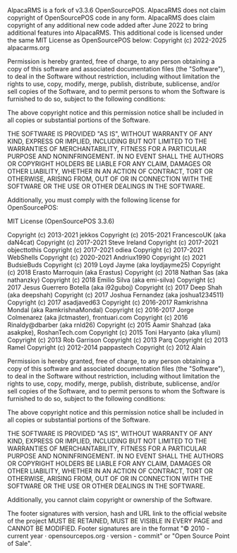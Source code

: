 AlpacaRMS is a fork of v3.3.6 OpenSourcePOS. AlpacaRMS does not claim copyright of OpenSourcePOS code in any form. AlpacaRMS does claim copyright of any additional new code added after June 2022 to bring additional features into AlpacaRMS. This additional code is licensed under the same MIT License as OpenSourcePOS below: Copyright (c) 2022-2025 alpacarms.org

Permission is hereby granted, free of charge, to any person obtaining a copy of this software and associated documentation files (the "Software"), to deal in the Software without restriction, including without limitation the rights to use, copy, modify, merge, publish, distribute, sublicense, and/or sell copies of the Software, and to permit persons to whom the Software is furnished to do so, subject to the following conditions:

The above copyright notice and this permission notice shall be included in all copies or substantial portions of the Software.

THE SOFTWARE IS PROVIDED "AS IS", WITHOUT WARRANTY OF ANY KIND, EXPRESS OR IMPLIED, INCLUDING BUT NOT LIMITED TO THE WARRANTIES OF MERCHANTABILITY, FITNESS FOR A PARTICULAR PURPOSE AND NONINFRINGEMENT. IN NO EVENT SHALL THE AUTHORS OR COPYRIGHT HOLDERS BE LIABLE FOR ANY CLAIM, DAMAGES OR OTHER LIABILITY, WHETHER IN AN ACTION OF CONTRACT, TORT OR OTHERWISE, ARISING FROM, OUT OF OR IN CONNECTION WITH THE SOFTWARE OR THE USE OR OTHER DEALINGS IN THE SOFTWARE.

Additionally, you must comply with the following license for OpenSourcePOS:

MIT License (OpenSourcePOS 3.3.6)

Copyright (c) 2013-2021 jekkos Copyright (c) 2015-2021 FrancescoUK (aka daN4cat) Copyright (c) 2017-2021 Steve Ireland Copyright (c) 2017-2021 objecttothis Copyright (c) 2017-2021 odiea Copyright (c) 2017-2021 WebShells Copyright (c) 2020-2021 Andriux1990 Copyright (c) 2021 BudsieBuds Copyright (c) 2019 Loyd Jayme (aka loydjayme25) Copyright (c) 2018 Erasto Marroquin (aka Erastus) Copyright (c) 2018 Nathan Sas (aka nathanzky) Copyright (c) 2018 Emilio Silva (aka emi-silva) Copyright (c) 2017 Jesus Guerrero Botella (aka i92guboj) Copyright (c) 2017 Deep Shah (aka deepshah) Copyright (c) 2017 Joshua Fernandez (aka joshua1234511) Copyright (c) 2017 asadjaved63 Copyright (c) 2016-2017 Ramkrishna Mondal (aka RamkrishnaMondal) Copyright (c) 2016-2017 Jorge Colmenarez (aka jlctmaster), frontuari.com Copyright (c) 2016 Rinaldy@dbarber (aka rnld26) Copyright (c) 2015 Aamir Shahzad (aka asakpke), RoshanTech.com Copyright (c) 2015 Toni Haryanto (aka yllumi) Copyright (c) 2013 Rob Garrison Copyright (c) 2013 Parq Copyright (c) 2013 Ramel Copyright (c) 2012-2014 pappastech Copyright (c) 2012 Alain

Permission is hereby granted, free of charge, to any person obtaining a copy of this software and associated documentation files (the "Software"), to deal in the Software without restriction, including without limitation the rights to use, copy, modify, merge, publish, distribute, sublicense, and/or sell copies of the Software, and to permit persons to whom the Software is furnished to do so, subject to the following conditions:

The above copyright notice and this permission notice shall be included in all copies or substantial portions of the Software.

THE SOFTWARE IS PROVIDED "AS IS", WITHOUT WARRANTY OF ANY KIND, EXPRESS OR IMPLIED, INCLUDING BUT NOT LIMITED TO THE WARRANTIES OF MERCHANTABILITY, FITNESS FOR A PARTICULAR PURPOSE AND NONINFRINGEMENT. IN NO EVENT SHALL THE AUTHORS OR COPYRIGHT HOLDERS BE LIABLE FOR ANY CLAIM, DAMAGES OR OTHER LIABILITY, WHETHER IN AN ACTION OF CONTRACT, TORT OR OTHERWISE, ARISING FROM, OUT OF OR IN CONNECTION WITH THE SOFTWARE OR THE USE OR OTHER DEALINGS IN THE SOFTWARE.

Additionally, you cannot claim copyright or ownership of the Software.

The footer signatures with version, hash and URL link to the official website of the project MUST BE RETAINED, MUST BE VISIBLE IN EVERY PAGE and CANNOT BE MODIFIED. Footer signatures are in the format "© 2010 - current year · opensourcepos.org · version - commit" or "Open Source Point of Sale".
